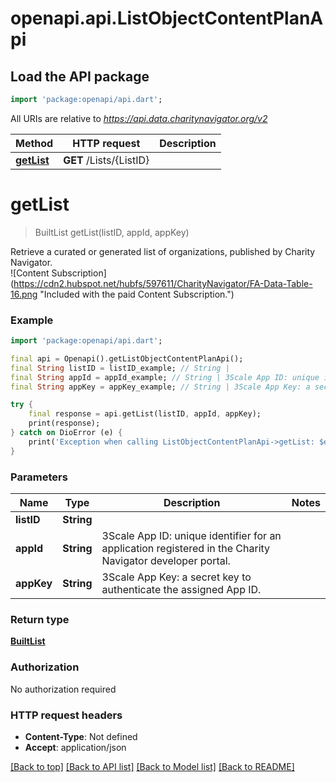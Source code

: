 # openapi.api.ListObjectContentPlanApi

## Load the API package
```dart
import 'package:openapi/api.dart';
```

All URIs are relative to *https://api.data.charitynavigator.org/v2*

Method | HTTP request | Description
------------- | ------------- | -------------
[**getList**](ListObjectContentPlanApi.md#getlist) | **GET** /Lists/{ListID} | 


# **getList**
> BuiltList getList(listID, appId, appKey)



Retrieve a curated or generated list of organizations, published by Charity Navigator. <br/> ![Content Subscription](https://cdn2.hubspot.net/hubfs/597611/CharityNavigator/FA-Data-Table-16.png \"Included with the paid Content Subscription.\")

### Example
```dart
import 'package:openapi/api.dart';

final api = Openapi().getListObjectContentPlanApi();
final String listID = listID_example; // String | 
final String appId = appId_example; // String | 3Scale App ID: unique identifier for an application registered in the Charity Navigator  developer portal.
final String appKey = appKey_example; // String | 3Scale App Key: a secret key to authenticate the assigned App ID.

try {
    final response = api.getList(listID, appId, appKey);
    print(response);
} catch on DioError (e) {
    print('Exception when calling ListObjectContentPlanApi->getList: $e\n');
}
```

### Parameters

Name | Type | Description  | Notes
------------- | ------------- | ------------- | -------------
 **listID** | **String**|  | 
 **appId** | **String**| 3Scale App ID: unique identifier for an application registered in the Charity Navigator  developer portal. | 
 **appKey** | **String**| 3Scale App Key: a secret key to authenticate the assigned App ID. | 

### Return type

[**BuiltList**](BuiltList.md)

### Authorization

No authorization required

### HTTP request headers

 - **Content-Type**: Not defined
 - **Accept**: application/json

[[Back to top]](#) [[Back to API list]](../README.md#documentation-for-api-endpoints) [[Back to Model list]](../README.md#documentation-for-models) [[Back to README]](../README.md)

